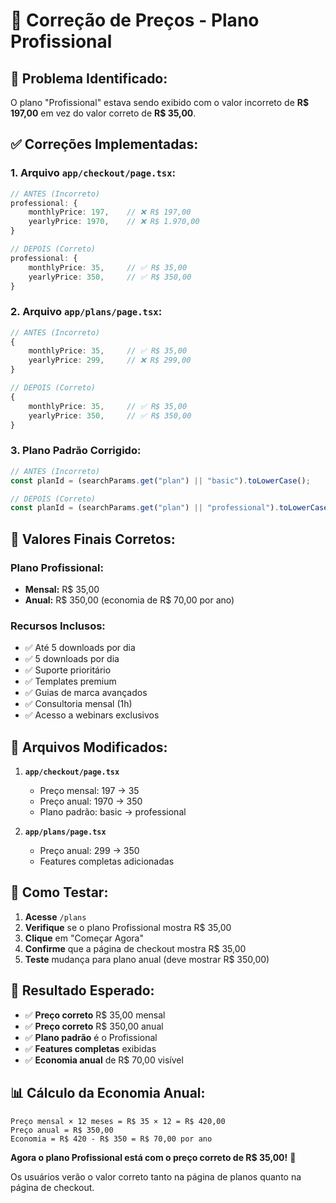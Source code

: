 # 🔧 Correção de Preços - Plano Profissional

## 🚨 **Problema Identificado:**

O plano "Profissional" estava sendo exibido com o valor incorreto de **R$ 197,00** em vez do valor correto de **R$ 35,00**.

## ✅ **Correções Implementadas:**

### **1. Arquivo `app/checkout/page.tsx`:**

```typescript
// ANTES (Incorreto)
professional: {
    monthlyPrice: 197,    // ❌ R$ 197,00
    yearlyPrice: 1970,    // ❌ R$ 1.970,00
}

// DEPOIS (Correto)
professional: {
    monthlyPrice: 35,     // ✅ R$ 35,00
    yearlyPrice: 350,     // ✅ R$ 350,00
}
```

### **2. Arquivo `app/plans/page.tsx`:**

```typescript
// ANTES (Incorreto)
{
    monthlyPrice: 35,     // ✅ R$ 35,00
    yearlyPrice: 299,     // ❌ R$ 299,00
}

// DEPOIS (Correto)
{
    monthlyPrice: 35,     // ✅ R$ 35,00
    yearlyPrice: 350,     // ✅ R$ 350,00
}
```

### **3. Plano Padrão Corrigido:**

```typescript
// ANTES (Incorreto)
const planId = (searchParams.get("plan") || "basic").toLowerCase();

// DEPOIS (Correto)
const planId = (searchParams.get("plan") || "professional").toLowerCase();
```

## 🎯 **Valores Finais Corretos:**

### **Plano Profissional:**

- **Mensal:** R$ 35,00
- **Anual:** R$ 350,00 (economia de R$ 70,00 por ano)

### **Recursos Inclusos:**

- ✅ Até 5 downloads por dia
- ✅ 5 downloads por dia
- ✅ Suporte prioritário
- ✅ Templates premium
- ✅ Guias de marca avançados
- ✅ Consultoria mensal (1h)
- ✅ Acesso a webinars exclusivos

## 🔧 **Arquivos Modificados:**

1. **`app/checkout/page.tsx`**

   - Preço mensal: 197 → 35
   - Preço anual: 1970 → 350
   - Plano padrão: basic → professional

2. **`app/plans/page.tsx`**
   - Preço anual: 299 → 350
   - Features completas adicionadas

## 🧪 **Como Testar:**

1. **Acesse** `/plans`
2. **Verifique** se o plano Profissional mostra R$ 35,00
3. **Clique** em "Começar Agora"
4. **Confirme** que a página de checkout mostra R$ 35,00
5. **Teste** mudança para plano anual (deve mostrar R$ 350,00)

## 🎉 **Resultado Esperado:**

- ✅ **Preço correto** R$ 35,00 mensal
- ✅ **Preço correto** R$ 350,00 anual
- ✅ **Plano padrão** é o Profissional
- ✅ **Features completas** exibidas
- ✅ **Economia anual** de R$ 70,00 visível

## 📊 **Cálculo da Economia Anual:**

```
Preço mensal × 12 meses = R$ 35 × 12 = R$ 420,00
Preço anual = R$ 350,00
Economia = R$ 420 - R$ 350 = R$ 70,00 por ano
```

**Agora o plano Profissional está com o preço correto de R$ 35,00!** 🚀

Os usuários verão o valor correto tanto na página de planos quanto na página de checkout.
